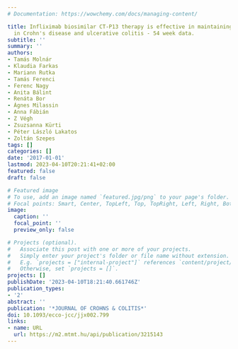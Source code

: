 ```yaml
---
# Documentation: https://wowchemy.com/docs/managing-content/

title: Infliximab biosimilar CT-P13 therapy is effective in maintaining clinical remission
  in Crohn's disease and ulcerative colitis - 54 week data.
subtitle: ''
summary: ''
authors:
- Tamás Molnár
- Klaudia Farkas
- Mariann Rutka
- Tamás Ferenci
- Ferenc Nagy
- Anita Bálint
- Renáta Bor
- Ágnes Milassin
- Anna Fábián
- Z Végh
- Zsuzsanna Kürti
- Péter László Lakatos
- Zoltán Szepes
tags: []
categories: []
date: '2017-01-01'
lastmod: 2023-04-10T20:21:41+02:00
featured: false
draft: false

# Featured image
# To use, add an image named `featured.jpg/png` to your page's folder.
# Focal points: Smart, Center, TopLeft, Top, TopRight, Left, Right, BottomLeft, Bottom, BottomRight.
image:
  caption: ''
  focal_point: ''
  preview_only: false

# Projects (optional).
#   Associate this post with one or more of your projects.
#   Simply enter your project's folder or file name without extension.
#   E.g. `projects = ["internal-project"]` references `content/project/deep-learning/index.md`.
#   Otherwise, set `projects = []`.
projects: []
publishDate: '2023-04-10T18:21:40.661746Z'
publication_types:
- '2'
abstract: ''
publication: '*JOURNAL OF CROHNS & COLITIS*'
doi: 10.1093/ecco-jcc/jjx002.799
links:
- name: URL
  url: https://m2.mtmt.hu/api/publication/3215143
---
```


